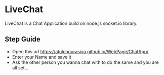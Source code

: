 
# LiveChat

LiveChat is a Chat Application build on node.js socket.io library. 

## Step Guide
- Open this url https://atulchourasiya.github.io/WebPage/ChatApp/
- Enter your Name and save it 
- Ask the other person you wanna chat with to do the same and you are all set...
